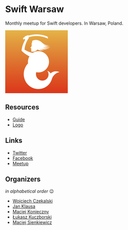 Swift Warsaw
============

Monthly meetup for Swift developers. In Warsaw, Poland.

![](logo/swift_warsaw_logo_200.png)


Resources
---------

- [Guide](guide.md)
- [Logo](https://github.com/SwiftWarsaw/SwiftWarsaw/tree/master/logo)


Links
-----

- [Twitter](https://twitter.com/SwiftWarsaw)
- [Facebook](https://www.facebook.com/swiftwarsaw)
- [Meetup](www.meetup.com/Swift-Warsaw/)


Organizers
----------

*in alphabetical order* :wink:

- [Wojciech Czekalski](http://wczekalski.com/)
- [Jan Klausa](http://klausa.pl/)
- [Maciej Konieczny](http://narf.pl/)
- [Łukasz Kuczborski](http://kuczborski.com/)
- [Maciej Sienkiewicz](https://github.com/niczyja)
